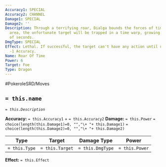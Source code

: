 ```yaml
---
Accuracy1: SPECIAL
Accuracy2: CHANNEL
Damage1: SPECIAL
Damage2: ''
Description: Through a terrifying roar, Dialga bounds the forces of time on a single
  area, the unfortunate target will be trapped in a time warp, growing old in a matter
  of seconds.
DmgType: SPECIAL
Effect: Lethal. If successful, the target can't have any action until next Round.
  -1 Accuracy.
Name: Roar Of Time
Power: 6
Target: Foe
Type: Dragon
---
```


#PokeroleSRD/Moves

## `= this.name` 
*`= this.Description`*

**Accuracy:** `= this.Accuracy1` + `= this.Accuracy2`
**Damage:** `= this.Power` `= choice(length(this.Damage1)=0, "","\+ "+ this.Damage1)` `= choice(length(this.Damage2)=0, "","\+ "+ this.Damage2)`

| Type          | Target          | Damage Type          | Power          |
| ------------- | --------------- | ---------------- | -------------- |
| `= this.Type` | `= this.Target` | `= this.DmgType` | `= this.Power` | 

**Effect:** `= this.Effect`